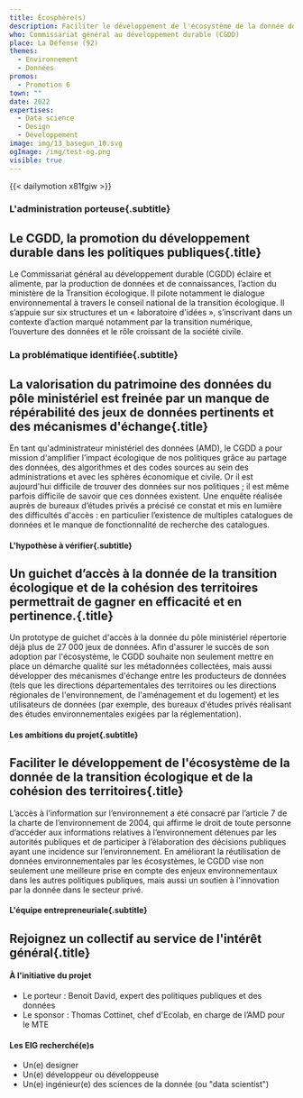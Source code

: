 ```yaml
---
title: Écosphère(s)
description: Faciliter le développement de l'écosystème de la donnée de la transition écologique et de la cohésion des territoires 
who: Commissariat général au développement durable (CGDD)
place: La Défense (92)
themes:
  - Environnement
  - Données
promos:
  - Promotion 6
town: ""
date: 2022
expertises:
  - Data science
  - Design
  - Développement
image: img/13_basegun_10.svg
ogImage: /img/test-og.png
visible: true
---
```


{{< dailymotion x81fgiw >}}

### L'administration porteuse{.subtitle}
## Le CGDD, la promotion du développement durable dans les politiques publiques{.title}
Le Commissariat général au développement durable (CGDD) éclaire et alimente, par la production de données et de connaissances, l’action du ministère de la Transition écologique. Il pilote notamment le dialogue environnemental à travers le conseil national de la transition écologique. Il s’appuie sur six structures et un « laboratoire d'idées », s’inscrivant dans un contexte d’action marqué notamment par la transition numérique, l’ouverture des données et le rôle croissant de la société civile.

### La problématique identifiée{.subtitle}
## La valorisation du patrimoine des données du pôle ministériel est freinée par un manque de répérabilité des jeux de données pertinents et des mécanismes d'échange{.title}
En tant qu'administrateur ministériel des données (AMD), le CGDD a pour mission d'amplifier l’impact écologique de nos politiques grâce au partage des données, des algorithmes et des codes sources au sein des administrations et avec les sphères économique et civile. Or il est aujourd'hui difficile de trouver des données sur nos politiques ; il est même parfois difficile de savoir que ces données existent. Une enquête réalisée auprès de bureaux d’études privés a précisé ce constat et mis en lumière des difficultés d'accès : en particulier l’existence de multiples catalogues de données et le manque de fonctionnalité de recherche des catalogues.

#### L'hypothèse à vérifier{.subtitle}
## Un guichet d’accès à la donnée de la transition écologique et de la cohésion des territoires permettrait de gagner en efficacité et en pertinence.{.title}
Un prototype de guichet d'accès à la donnée du pôle ministériel répertorie déjà plus de 27 000 jeux de données. Afin d'assurer le succès de son adoption par l'écosystème, le CGDD souhaite non seulement mettre en place un démarche qualité sur les métadonnées collectées, mais aussi développer des mécanismes d'échange entre les producteurs de données (tels que les directions départementales des territoires ou les directions régionales de l'environnement, de l'aménagement et du logement) et les utilisateurs de données (par exemple, des bureaux d'études privés réalisant des études environnementales exigées par la réglementation).

#### Les ambitions du projet{.subtitle}
## Faciliter le développement de l'écosystème de la donnée de la transition écologique et de la cohésion des territoires{.title}
L’accès à l’information sur l’environnement a été consacré par l’article 7 de la charte de l’environnement de 2004, qui affirme le droit de toute personne d’accéder aux informations relatives à l’environnement détenues par les autorités publiques et de participer à l’élaboration des décisions publiques ayant une incidence sur l’environnement. En améliorant la réutilisation de données environnementales par les écosystèmes, le CGDD vise non seulement une meilleure prise en compte des enjeux environnementaux dans les autres politiques publiques, mais aussi un soutien à l'innovation par la donnée dans le secteur privé.

#### L'équipe entrepreneuriale{.subtitle}
## Rejoignez un collectif au service de l'intérêt général{.title}

#### À l'initiative du projet
* Le porteur : Benoit David, expert des politiques publiques et des données
* Le sponsor : Thomas Cottinet, chef d'Ecolab, en charge de l’AMD pour le MTE

#### Les EIG recherché(e)s
* Un(e) designer
* Un(e) développeur ou développeuse
* Un(e) ingénieur(e) des sciences de la donnée (ou "data scientist")